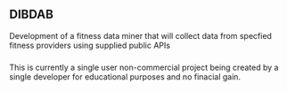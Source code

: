 ## DIBDAB

Development of a fitness data miner that will collect data from specfied fitness providers using supplied public APIs

### 

This is currently a single user non-commercial project being created by a single developer for educational purposes and no finacial gain.
